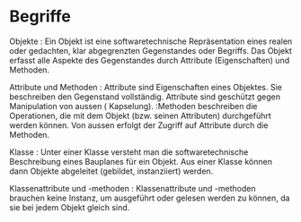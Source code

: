 # Begriffe

Objekte
: Ein Objekt ist eine softwaretechnische Repräsentation eines realen oder gedachten, klar abgegrenzten Gegenstandes oder Begriffs. Das Objekt erfasst
alle Aspekte des Gegenstandes durch Attribute (Eigenschaften) und Methoden.

Attribute und Methoden
: Attribute sind Eigenschaften eines Objektes. Sie beschreiben den Gegenstand vollständig. Attribute sind geschützt gegen Manipulation von aussen (
Kapselung).
:Methoden beschreiben die Operationen, die mit dem Objekt (bzw. seinen Attributen) durchgeführt werden können. Von aussen erfolgt der Zugriff auf
Attribute durch die Methoden.

Klasse
: Unter einer Klasse versteht man die softwaretechnische Beschreibung eines Bauplanes für ein Objekt. Aus einer Klasse können dann Objekte
abgeleitet (gebildet, instanziiert) werden.

Klassenattribute und -methoden
: Klassenattribute und -methoden brauchen keine Instanz, um ausgeführt oder gelesen werden zu können, da sie bei jedem Objekt gleich sind.